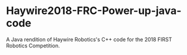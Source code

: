 # Haywire2018-FRC-Power-up-java-code
A Java rendition of Haywire Robotics's C++ code for the 2018 FIRST Robotics Competition.
